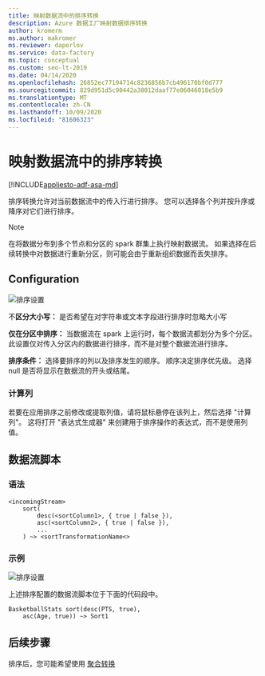 ```yaml
---
title: 映射数据流中的排序转换
description: Azure 数据工厂映射数据排序转换
author: kromerm
ms.author: makromer
ms.reviewer: daperlov
ms.service: data-factory
ms.topic: conceptual
ms.custom: seo-lt-2019
ms.date: 04/14/2020
ms.openlocfilehash: 26852ec77194714c8236856b7cb496170bf0d777
ms.sourcegitcommit: 829d951d5c90442a38012daaf77e86046018e5b9
ms.translationtype: MT
ms.contentlocale: zh-CN
ms.lasthandoff: 10/09/2020
ms.locfileid: "81606323"
---
```

# <a name="sort-transformation-in-mapping-data-flow"></a>映射数据流中的排序转换

[!INCLUDE[appliesto-adf-asa-md](includes/appliesto-adf-asa-md.md)]

排序转换允许对当前数据流中的传入行进行排序。 您可以选择各个列并按升序或降序对它们进行排序。

> [!NOTE]
> 在将数据分布到多个节点和分区的 spark 群集上执行映射数据流。 如果选择在后续转换中对数据进行重新分区，则可能会由于重新组织数据而丢失排序。

## <a name="configuration"></a>Configuration

![排序设置](media/data-flow/sort.png "排序")

不**区分大小写：** 是否希望在对字符串或文本字段进行排序时忽略大小写

**仅在分区中排序：** 当数据流在 spark 上运行时，每个数据流都划分为多个分区。 此设置仅对传入分区内的数据进行排序，而不是对整个数据流进行排序。 

**排序条件：** 选择要排序的列以及排序发生的顺序。 顺序决定排序优先级。 选择 null 是否将显示在数据流的开头或结尾。

### <a name="computed-columns"></a>计算列

若要在应用排序之前修改或提取列值，请将鼠标悬停在该列上，然后选择 "计算列"。 这将打开 "表达式生成器" 来创建用于排序操作的表达式，而不是使用列值。

## <a name="data-flow-script"></a>数据流脚本

### <a name="syntax"></a>语法

```
<incomingStream>
    sort(
        desc(<sortColumn1>, { true | false }),
        asc(<sortColumn2>, { true | false }),
        ...
    ) ~> <sortTransformationName<>
```

### <a name="example"></a>示例

![排序设置](media/data-flow/sort.png "排序")

上述排序配置的数据流脚本位于下面的代码段中。

```
BasketballStats sort(desc(PTS, true),
    asc(Age, true)) ~> Sort1
```

## <a name="next-steps"></a>后续步骤

排序后，您可能希望使用 [聚合转换](data-flow-aggregate.md)
